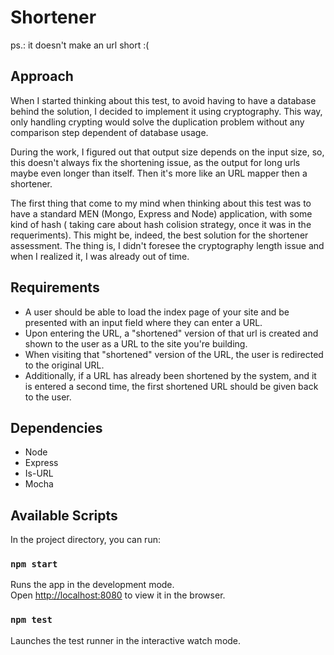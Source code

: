 # Shortener

ps.: it doesn't make an url short :( 
## Approach
When I started thinking about this test, to avoid having to have a database behind the solution, I decided to implement it using cryptography. This way, only handling crypting would solve the duplication problem without any comparison step dependent of database usage.

During the work, I figured out that output size depends on the input size, so, this doesn't always fix the shortening issue, as the output for long urls maybe even longer than itself. Then it's more like an URL mapper then a shortener. 

The first thing that come to my mind when thinking about this test was to have a standard MEN (Mongo, Express and Node) application, with some kind of hash ( taking care about hash colision strategy, once it was in the requeriments). This might be, indeed, the best solution for the shortener assessment. The thing is, I didn't foresee the cryptography length issue and when I realized it, I was already out of time.

## Requirements
* A user should be able to load the index page of your site and be presented with an input field where they can enter a URL.
* Upon entering the URL, a "shortened" version of that url is created and shown to the user as a URL to the site you're building.
* When visiting that "shortened" version of the URL, the user is redirected to the original URL.
* Additionally, if a URL has already been shortened by the system, and it is entered a second time, the first shortened URL should be given back to the user.

## Dependencies
* Node
* Express
* Is-URL
* Mocha

## Available Scripts

In the project directory, you can run:

### `npm start`

Runs the app in the development mode.<br>
Open [http://localhost:8080](http://localhost:8080) to view it in the browser.


### `npm test`

Launches the test runner in the interactive watch mode.<br>
